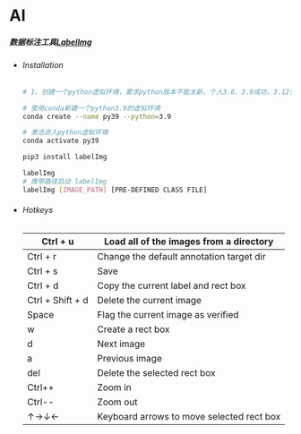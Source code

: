 # AI

#####  数据标注工具[LabelImg](https://github.com/HumanSignal/labelImg)

- ###### Installation

  ```bash
  # 1、创建一个python虚拟环境，要求python版本不能太新，个人3.8、3.9成功，3.12安装报错
  
  # 使用conda新建一个python3.9的虚拟环境
  conda create --name py39 --python=3.9
  
  # 激活进入python虚拟环境
  conda activate py39
  
  pip3 install labelImg
  
  labelImg
  # 携带路径启动 labelImg
  labelImg [IMAGE_PATH] [PRE-DEFINED CLASS FILE]
  ```

- ###### Hotkeys

  | Ctrl + u         | Load all of the images from a directory   |
  | ---------------- | ----------------------------------------- |
  | Ctrl + r         | Change the default annotation target dir  |
  | Ctrl + s         | Save                                      |
  | Ctrl + d         | Copy the current label and rect box       |
  | Ctrl + Shift + d | Delete the current image                  |
  | Space            | Flag the current image as verified        |
  | w                | Create a rect box                         |
  | d                | Next image                                |
  | a                | Previous image                            |
  | del              | Delete the selected rect box              |
  | Ctrl++           | Zoom in                                   |
  | Ctrl--           | Zoom out                                  |
  | ↑→↓←             | Keyboard arrows to move selected rect box |